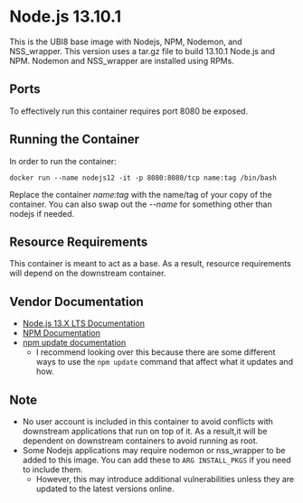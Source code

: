 # Node.js 13.10.1
This is the UBI8 base image with Nodejs, NPM, Nodemon, and NSS_wrapper. This version uses a tar.gz file to build 13.10.1 Node.js and NPM. Nodemon and NSS_wrapper are installed using RPMs.

## Ports
To effectively run this container requires port 8080 be exposed.

## Running the Container
In order to run the container:

`docker run --name nodejs12 -it -p 8080:8080/tcp name:tag /bin/bash`

Replace the container *name:tag* with the name/tag of your copy of the container.
You can also swap out the *--name* for something other than nodejs if needed.

## Resource Requirements
This container is meant to act as a base. As a result, resource requirements will depend on the downstream container.

## Vendor Documentation
- [Node.js 13.X LTS Documentation](https://nodejs.org/docs/latest-v13.x/api/modules.html)
- [NPM Documentation](https://docs.npmjs.com/)
- [npm update documentation](https://docs.npmjs.com/cli-commands/update.html)
  - I recommend looking over this because there are some different ways to use the `npm update` command that affect what it updates and how.

## Note
- No user account is included in this container to avoid conflicts with downstream applications that run on top of it. As a result,it will be dependent on downstream containers to avoid running as root.
- Some Nodejs applications may require nodemon or nss_wrapper to be added to this image. You can add these to `ARG INSTALL_PKGS` if you need to include them. 
  - However, this may introduce additional vulnerabilities unless they are updated to the latest versions online.